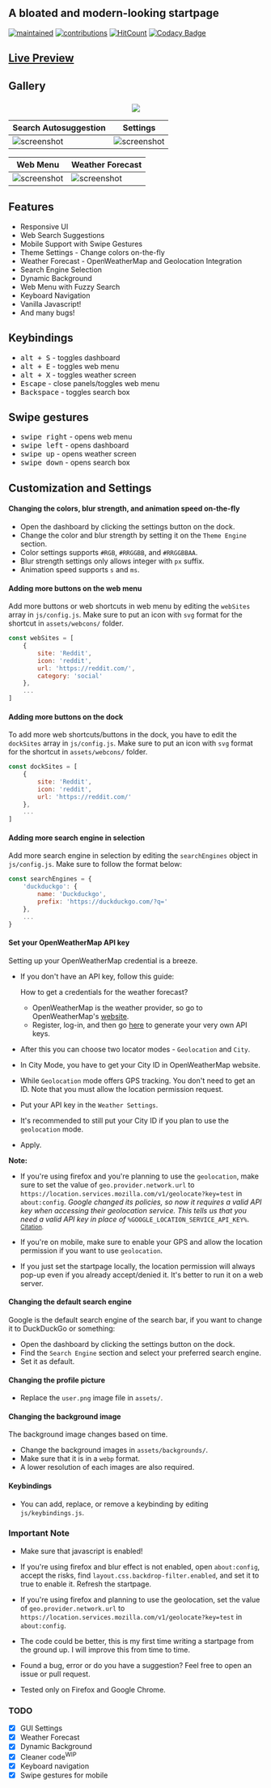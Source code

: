 ## A bloated and modern-looking startpage

[![maintained](https://img.shields.io/maintenance/yes/2020?label=maintained&style=flat-square)](https://github.com/manilarome/the-glorious-startpage/commits/master) [![contributions](https://img.shields.io/badge/contribution-welcome-brightgreen&?style=flat-square)](https://github.com/manilarome/the-glorious-startpage/pulls) [![HitCount](http://hits.dwyl.com/manilarome/the-glorious-startpage.svg)](http://hits.dwyl.com/manilarome/the-glorious-startpage) [![Codacy Badge](https://app.codacy.com/project/badge/Grade/d942895baf48442d8c9df54306887aa0)](https://www.codacy.com/manual/manilarome/the-glorious-startpage?utm_source=github.com&amp;utm_medium=referral&amp;utm_content=manilarome/the-glorious-startpage&amp;utm_campaign=Badge_Grade)

## [Live Preview](https://manilarome.github.io/the-glorious-startpage/)

## Gallery

<div align='center'>
	<h3>
		<img src='/scrots/idle.png' align='center'>
	</h3>
</div>


| Search Autosuggestion | Settings |
| --- | --- |
| ![screenshot](/scrots/autosuggestion.png) | ![screenshot](/scrots/settings.png) |

| Web Menu | Weather Forecast |
| --- | --- |
| ![screenshot](/scrots/webmenu.png) | ![screenshot](/scrots/weather.png) |


## Features

+ Responsive UI
+ Web Search Suggestions
+ Mobile Support with Swipe Gestures
+ Theme Settings - Change colors on-the-fly
+ Weather Forecast - OpenWeatherMap and Geolocation Integration
+ Search Engine Selection
+ Dynamic Background
+ Web Menu with Fuzzy Search
+ Keyboard Navigation
+ Vanilla Javascript!
+ And many bugs!

## Keybindings

+ <kbd>alt + S</kbd> - toggles dashboard
+ <kbd>alt + E</kbd> - toggles web menu
+ <kbd>alt + X</kbd> - toggles weather screen
+ <kbd>Escape</kbd> - close panels/toggles web menu
+ <kbd>Backspace</kbd> - toggles search box

## Swipe gestures

+ <kbd>swipe right</kbd> - opens web menu
+ <kbd>swipe left</kbd> - opens dashboard
+ <kbd>swipe up</kbd> - opens weather screen
+ <kbd>swipe down</kbd> - opens search box

## Customization and Settings

#### Changing the colors, blur strength, and animation speed on-the-fly

+ Open the dashboard by clicking the settings button on the dock.
+ Change the color and blur strength by setting it on the `Theme Engine` section.
+ Color settings supports `#RGB`, `#RRGGBB`, and `#RRGGBBAA`.
+ Blur strength settings only allows integer with `px` suffix.
+ Animation speed supports `s` and `ms`. 

#### Adding more buttons on the web menu

Add more buttons or web shortcuts in web menu by editing the `webSites` array in `js/config.js`. Make sure to put an icon with `svg` format for the shortcut in `assets/webcons/` folder. 

```js
const webSites = [
	{
		site: 'Reddit',
		icon: 'reddit',
		url: 'https://reddit.com/',
		category: 'social'
	},
	...
]
```

#### Adding more buttons on the dock

To add more web shortcuts/buttons in the dock, you have to edit the `dockSites` array in `js/config.js`. Make sure to put an icon with `svg` format for the shortcut in `assets/webcons/` folder.

```js
const dockSites = [
	{
		site: 'Reddit',
		icon: 'reddit',
		url: 'https://reddit.com/'
	},
	...
]
```

#### Adding more search engine in selection

Add more search engine in selection by editing the `searchEngines` object in `js/config.js`. Make sure to follow the format below:

```js
const searchEngines = {
	'duckduckgo': {
		name: 'Duckduckgo',
		prefix: 'https://duckduckgo.com/?q='
	},
	...
}
```

#### Set your OpenWeatherMap API key

Setting up your OpenWeatherMap credential is a breeze. 

+ If you don't have an API key, follow this guide:

	How to get a credentials for the weather forecast?

	- OpenWeatherMap is the weather provider, so go to OpenWeatherMap's [website](https://home.openweathermap.org/).
	- Register, log-in, and then go [here](https://home.openweathermap.org/api_keys) to generate your very own API keys.

+ After this you can choose two locator modes - `Geolocation` and `City`.
+ In City Mode, you have to get your City ID in OpenWeatherMap website.
+ While `Geolocation` mode offers GPS tracking. You don't need to get an ID. Note that you must allow the location permission request.
+ Put your API key in the `Weather Settings`.
+ It's recommended to still put your City ID if you plan to use the `geolocation` mode.
+ Apply.

**Note:**

+ If you're using firefox and you're planning to use the `geolocation`, make sure to set the value of `geo.provider.network.url` to `https://location.services.mozilla.com/v1/geolocate?key=test` in `about:config`. *Google changed its policies, so now it requires a valid API key when accessing their geolocation service. This tells us that you need a valid API key in place of* `%GOOGLE_LOCATION_SERVICE_API_KEY%`. <sup>[Citation](https://stackoverflow.com/questions/61032115/unknown-error-acquiring-position-geolocationpositionerror-code-2-firefox-linux).</sup>

+ If you're on mobile, make sure to enable your GPS and allow the location permission if you want to use `geolocation`.

+ If you just set the startpage locally, the location permission will always pop-up even if you already accept/denied it. It's better to run it on a web server.


#### Changing the default search engine

Google is the default search engine of the search bar, if you want to change it to DuckDuckGo or something:

+ Open the dashboard by clicking the settings button on the dock.
+ Find the `Search Engine` section and select your preferred search engine.
+ Set it as default.

#### Changing the profile picture

+ Replace the `user.png` image file in `assets/`.

#### Changing the background image

The background image changes based on time.

+ Change the background images in `assets/backgrounds/`.
+ Make sure that it is in a `webp` format. 
+ A lower resolution of each images are also required.

#### Keybindings

+ You can add, replace, or remove a keybinding by editing `js/keybindings.js`.

### Important Note

+ Make sure that javascript is enabled!

+ If you're using firefox and blur effect is not enabled, open `about:config`, accept the risks, find `layout.css.backdrop-filter.enabled`, and set it to true to enable it. Refresh the startpage.

+ If you're using firefox and planning to use the geolocation, set the value of `geo.provider.network.url` to `https://location.services.mozilla.com/v1/geolocate?key=test` in `about:config`.

+ The code could be better, this is my first time writing a startpage from the ground up. I will improve this from time to time.

+ Found a bug, error or do you have a suggestion? Feel free to open an issue or pull request.

+ Tested only on Firefox and Google Chrome.

### TODO

- [x] GUI Settings  
- [x] Weather Forecast  
- [x] Dynamic Background   
- [x] Cleaner code<sup>WIP</sup>  
- [x] Keyboard navigation  
- [x] Swipe gestures for mobile  